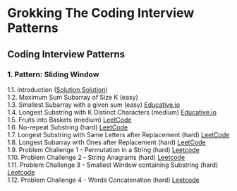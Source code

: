 # Grokking The Coding Interview Patterns
## Coding Interview Patterns
### 1. Pattern: Sliding Window
1.1. Introduction ([Solution](https://github.com/DiyariJM/Grokking-The-Coding-Interview-Patterns/blob/main/1_1_Sliding_Window_Introduction.kt),[Solution](https://github.com/DiyariJM/Grokking-The-Coding-Interview-Patterns/blob/main/1_1_Sliding_Window_Introduction_2.kt))    
1.2. Maximum Sum Subarray of Size K (easy)  
1.3. Smallest Subarray with a given sum (easy) [Educative.io](https://www.educative.io/courses/grokking-the-coding-interview/7XMlMEQPnnQ)  
1.4. Longest Substring with K Distinct Characters (medium) [Educative.io](https://www.educative.io/courses/grokking-the-coding-interview/YQQwQMWLx80)  
1.5. Fruits into Baskets (medium) [LeetCode](https://leetcode.com/problems/fruit-into-baskets/)  
1.6. No-repeat Substring (hard) [LeetCode](https://leetcode.com/problems/longest-substring-without-repeating-characters/)  
1.7. Longest Substring with Same Letters after Replacement (hard) [LeetCode](https://leetcode.com/problems/longest-repeating-character-replacement/)  
1.8. Longest Subarray with Ones after Replacement (hard) [LeetCode](https://leetcode.com/problems/max-consecutive-ones-iii/)  
1.9. Problem Challenge 1 - Permutation in a String (hard) [Leetcode](https://leetcode.com/problems/permutation-in-string/)  
1.10. Problem Challenge 2 - String Anagrams (hard) [Leetcode](https://leetcode.com/problems/find-all-anagrams-in-a-string/)  
1.11. Problem Challenge 3 - Smallest Window containing Substring (hard) [Leetcode](https://leetcode.com/problems/minimum-window-substring/)  
1.12. Problem Challenge 4 - Words Concatenation (hard) [Leetcode](https://leetcode.com/problems/substring-with-concatenation-of-all-words/)  

